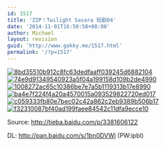 ```yaml
---
id: 1517
title: 'ZIP！Twilight Sasara 短剧04'
date: '2014-11-01T16:50:58+08:00'
author: Michael
layout: revision
guid: 'http://www.gakky.me/1517.html'
permalink: '/?p=1517'
---
```


[![8bd35510b912c8fc63dedfaaff039245d6882104](http://www.yui-aragaki.org/wp-content/uploads/2014/11/8bd35510b912c8fc63dedfaaff039245d6882104.jpg)](http://www.yui-aragaki.org/wp-content/uploads/2014/11/8bd35510b912c8fc63dedfaaff039245d6882104.jpg) [![74e9d91349540923a5f04a199158d109b2de4990](http://www.yui-aragaki.org/wp-content/uploads/2014/11/74e9d91349540923a5f04a199158d109b2de4990.jpg)](http://www.yui-aragaki.org/wp-content/uploads/2014/11/74e9d91349540923a5f04a199158d109b2de4990.jpg) [![1008272ac65c10386be7e7a5b1119313b17e8990](http://www.yui-aragaki.org/wp-content/uploads/2014/11/1008272ac65c10386be7e7a5b1119313b17e8990.jpg)](http://www.yui-aragaki.org/wp-content/uploads/2014/11/1008272ac65c10386be7e7a5b1119313b17e8990.jpg) [![ba4e7f224f4a20a4570015a093529822720ed017](http://www.yui-aragaki.org/wp-content/uploads/2014/11/ba4e7f224f4a20a4570015a093529822720ed017.jpg)](http://www.yui-aragaki.org/wp-content/uploads/2014/11/ba4e7f224f4a20a4570015a093529822720ed017.jpg) [![c059333fb80e7bec02c42a862c2eb9389b506b17](http://www.yui-aragaki.org/wp-content/uploads/2014/11/c059333fb80e7bec02c42a862c2eb9389b506b17.jpg)](http://www.yui-aragaki.org/wp-content/uploads/2014/11/c059333fb80e7bec02c42a862c2eb9389b506b17.jpg) [![f32310087bf40ad199faee84542c11dfa9ecce10](http://www.yui-aragaki.org/wp-content/uploads/2014/11/f32310087bf40ad199faee84542c11dfa9ecce10.jpg)](http://www.yui-aragaki.org/wp-content/uploads/2014/11/f32310087bf40ad199faee84542c11dfa9ecce10.jpg)

Source: <http://tieba.baidu.com/p/3381606122>

DL: <http://pan.baidu.com/s/1bn0DVWj> (PW:ipbl)